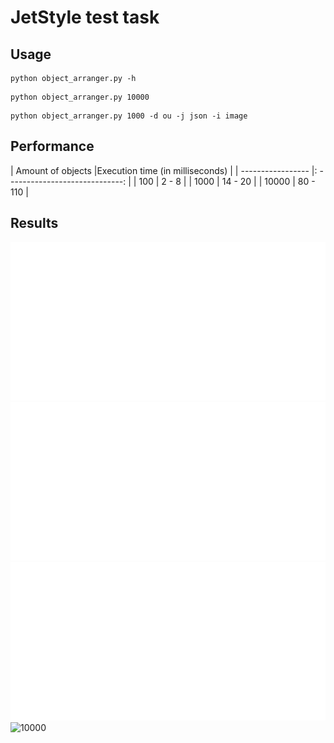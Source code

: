 # JetStyle test task 

## Usage
```
python object_arranger.py -h
```
```
python object_arranger.py 10000
```
```
python object_arranger.py 1000 -d ou -j json -i image
```

## Performance 
| Amount of objects |Execution time (in milliseconds) | 
| ----------------- |: -----------------------------: |
|               100 |                           2 - 8 |
|              1000 |                         14 - 20 |
|             10000 |                        80 - 110 |

## Results
![11](https://github.com/NickVernal/JetStyle-test-task/blob/master/Examples/11.png?raw=true)
![17](https://github.com/NickVernal/JetStyle-test-task/blob/master/Examples/17.png?raw=true)
![1000](https://github.com/NickVernal/JetStyle-test-task/blob/master/Examples/1000.png?raw=true)
![10000](https://github.com/NickVernal/JetStyle-test-task/blob/master/Examples/10000.png?raw=true)
